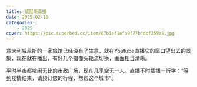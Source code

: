 ```yaml
---
title: 威尼斯直播
date: 2025-02-16
categories: 
    - 2025
cover: https://pic.superbed.cc/item/67b1ef1efa9f77b4dcf259a8.jpg
---
```



意大利威尼斯的一家旅馆已经没有了生意，就在Youtube直播它的窗口望出去的景象，现在就在播出，有好几个摄像头轮流切换，画面相当清晰。

平时半夜都喧闹无比的市政广场，现在几乎空无一人。直播不时插播一行字：“等到疫情结束，请预订您的行程，帮帮这个城市”。

